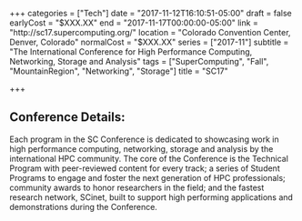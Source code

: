 +++
categories = ["Tech"]
date = "2017-11-12T16:10:51-05:00"
draft = false
earlyCost = "$XXX.XX"
end = "2017-11-17T00:00:00-05:00"
link = "http://sc17.supercomputing.org/"
location = "Colorado Convention Center, Denver, Colorado"
normalCost = "$XXX.XX"
series = ["2017-11"]
subtitle = "The International Conference for High Performance Computing, Networking, Storage and Analysis"
tags = ["SuperComputing", "Fall", "MountainRegion", "Networking", "Storage"]
title = "SC17"

+++


## Conference Details: 

Each program in the SC Conference is dedicated to showcasing work in high performance computing, networking, storage and analysis by the international HPC community. The core of the Conference is the Technical Program with peer-reviewed content for every track; a series of Student Programs to engage and foster the next generation of HPC professionals; community awards to honor researchers in the field; and the fastest research network, SCinet, built to support high performing applications and demonstrations during the Conference.